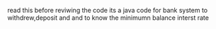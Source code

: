 read this before reviwing the code
its a java code for bank system to withdrew,deposit and 
and to know the minimumn balance interst rate 
